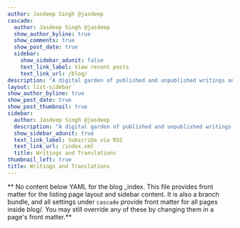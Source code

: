 ```yaml
---
author: Jasdeep Singh @jasdeep
cascade:
  author: Jasdeep Singh @jasdeep
  show_author_byline: true
  show_comments: true
  show_post_date: true
  sidebar:
    show_sidebar_adunit: false
    text_link_label: View recent posts
    text_link_url: /blog/
description: "A digital garden of published and unpublished writings and translations"
layout: list-sidebar
show_author_byline: true
show_post_date: true
show_post_thumbnail: true
sidebar:
  author: Jasdeep Singh @jasdeep
  description: "A digital garden of published and unpublished writings and translations"
  show_sidebar_adunit: true
  text_link_label: Subscribe via RSS
  text_link_url: /index.xml
  title: Writings and Translations
thumbnail_left: true
title: Writings and Translations
---
```


** No content below YAML for the blog _index. This file provides front matter for the listing page layout and sidebar content. It is also a branch bundle, and all settings under `cascade` provide front matter for all pages inside blog/. You may still override any of these by changing them in a page's front matter.**
